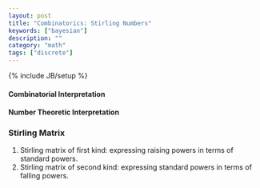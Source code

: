 ```yaml
---
layout: post
title: "Combinatorics: Stirling Numbers"
keywords: ["bayesian"]
description: ""
category: "math"
tags: ["discrete"]
---
```

{% include JB/setup %}

#### Combinatorial Interpretation
#### Number Theoretic Interpretation

### Stirling Matrix
1. Stirling matrix of first kind: expressing raising powers in terms of standard
   powers.
2. Stirling matrix of second kind: expressing standard powers in terms of
   falling powers.

